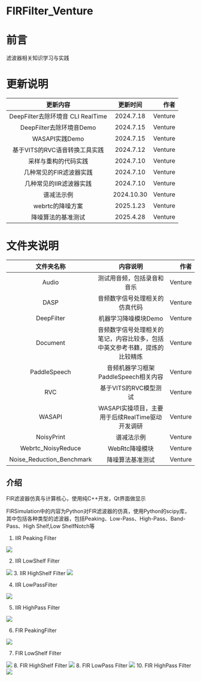 # FIRFilter_Venture

# 前言

滤波器相关知识学习与实践

# 更新说明
| 更新内容    | 更新时间   | 作者    |
| :-------------: | :-----------: | ------------: |
| DeepFilter去除环境音 CLI RealTime| 2024.7.18|Venture|
|   DeepFilter去除环境音Demo   | 2024.7.15      | Venture     |
|   WASAPI实践Demo   | 2024.7.15      | Venture     |
|   基于VITS的RVC语音转换工具实践   | 2024.7.12      | Venture     |
|   采样与重构的代码实践   | 2024.7.10      | Venture     |
| 几种常见的FIR滤波器实践     | 2024.7.10      | Venture     |
| 几种常见的IIR滤波器实践     | 2024.7.10       |  Venture      |
| 谱减法示例|2024.10.30 | Venture|
| webrtc的降噪方案 | 2025.1.23 | Venture |
| 降噪算法的基准测试 | 2025.4.28 | Venture |

# 文件夹说明
| 文件夹名称   | 内容说明   | 作者    |
| :-------------: | :-----------: | ------------: |
|   Audio   | 测试用音频，包括录音和音乐      | Venture     |
|   DASP   | 音频数字信号处理相关的仿真代码      | Venture     |
|   DeepFilter   | 机器学习降噪模块Demo      | Venture     |
|   Document   | 音频数字信号处理相关的笔记，内容比较多，包括中英文参考书籍，提炼的比较精炼      | Venture     |
| PaddleSpeech     | 音频机器学习框架PaddleSpeech相关内容      | Venture     |
| RVC     | 基于VITS的RVC模型测试       |  Venture      |
| WASAPI     | WASAPI实操项目，主要用于后续RealTime驱动开发调研       |  Venture      |
| NoisyPrint|谱减法示例 | Venture|
| Webrtc_NoisyReduce| WebRtc降噪模块 | Venture |
| Noise_Reduction_Benchmark | 降噪算法基准测试 | Venture

## 介绍
FIR滤波器仿真与计算核心，使用纯C++开发，Qt界面做显示

FIRSimulation中的内容为Python对FIR滤波器的仿真，使用Python的scipy库，其中包括各种类型的滤波器，包括Peaking、Low-Pass、High-Pass、Band-Pass、High Shelf,Low ShelfNotch等


1. IIR Peaking Filter 
<img src="https://raw.githubusercontent.com/LeventureQys/Picturebed/main/image/20240701142435.png"/>


2. IIR LowShelf Filter 
<img src="https://raw.githubusercontent.com/LeventureQys/Picturebed/main/image/20240701142609.png"/>
3. IIR HighShelf Filter

<img src="https://raw.githubusercontent.com/LeventureQys/Picturebed/main/image/20240701142638.png"/>

4. IIR LowPassFilter 

<img src="https://raw.githubusercontent.com/LeventureQys/Picturebed/main/image/20240701142709.png"/>

5. IIR HighPass Filter

<img src="https://raw.githubusercontent.com/LeventureQys/Picturebed/main/image/20240701142737.png"/>

6. FIR PeakingFilter
<img src="https://raw.githubusercontent.com/LeventureQys/Picturebed/main/image/20240701142803.png"/>

7. FIR LowShelf Filter

<img src="https://raw.githubusercontent.com/LeventureQys/Picturebed/main/image/20240701142827.png"/>
8. FIR HighShelf Filter
<img src="https://raw.githubusercontent.com/LeventureQys/Picturebed/main/image/20240701142903.png"/>
8. FIR LowPass Filter 

<img src="https://raw.githubusercontent.com/LeventureQys/Picturebed/main/image/20240701142928.png"/>
 10. FIR HighPass Filter

<img src="https://raw.githubusercontent.com/LeventureQys/Picturebed/main/image/20240701142948.png"/>
